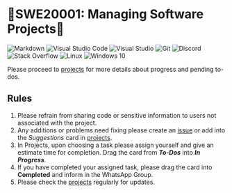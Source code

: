 # 🎄SWE20001: Managing Software Projects🎄
![Markdown](https://img.shields.io/badge/markdown-%23000000.svg?style=for-the-badge&logo=markdown&logoColor=white)
![Visual Studio Code](https://img.shields.io/badge/VisualStudioCode-0078d7.svg?style=for-the-badge&logo=visual-studio-code&logoColor=white)
![Visual Studio](https://img.shields.io/badge/VisualStudio-5C2D91.svg?style=for-the-badge&logo=visual-studio&logoColor=white)
![Git](https://img.shields.io/badge/git-%23F05033.svg?style=for-the-badge&logo=git&logoColor=white)
![Discord](https://img.shields.io/badge/%3CServer%3E-%237289DA.svg?style=for-the-badge&logo=discord&logoColor=white)
![Stack Overflow](https://img.shields.io/badge/-Stackoverflow-FE7A16?style=for-the-badge&logo=stack-overflow&logoColor=white)
![Linux](https://img.shields.io/badge/Linux-FCC624?style=for-the-badge&logo=linux&logoColor=black)
![Windows 10](https://img.shields.io/badge/Windows-0078D6?style=for-the-badge&logo=windows&logoColor=white)

Please proceed to [projects](https://github.com/JakeSiewJK64/SWE20001/projects/1) for more details about progress and pending to-dos.

## Rules
1. Please refrain from sharing code or sensitive information to users not associated with the project.
2. Any additions or problems need fixing please create an [issue](https://github.com/JakeSiewJK64/SWE20001/issues/new) or add into the _Suggestions_ card in [projects](https://github.com/JakeSiewJK64/SWE20001/projects/1).
3. In Projects, upon choosing a task please assign yourself and give an estimate time for completion. Drag the card from _**To-Dos**_ into _**In Progress**_.
4. If you have completed your assigned task, please drag the card into __**Completed**__ and inform in the WhatsApp Group.
5. Please check the [projects](https://github.com/JakeSiewJK64/SWE20001/projects/1) regularly for updates.
